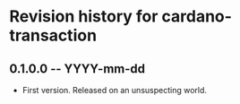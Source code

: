 # Revision history for cardano-transaction

## 0.1.0.0 -- YYYY-mm-dd

* First version. Released on an unsuspecting world.
